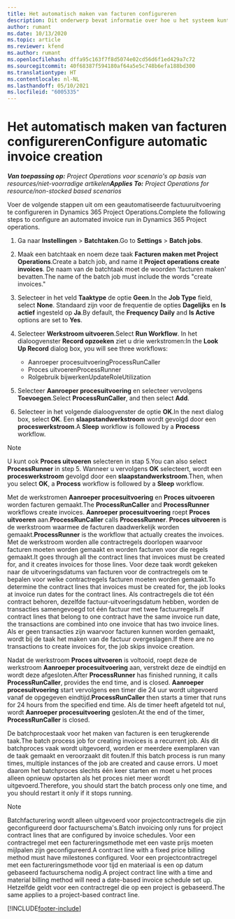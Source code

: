 ```yaml
---
title: Het automatisch maken van facturen configureren
description: Dit onderwerp bevat informatie over hoe u het systeem kunt configureren om automatisch facturen te genereren.
author: rumant
ms.date: 10/13/2020
ms.topic: article
ms.reviewer: kfend
ms.author: rumant
ms.openlocfilehash: dffa95c163f7f8d5074e02cd56d6f1ed429a7c72
ms.sourcegitcommit: 40f68387f594180af64a5e5c748b6efa188bd300
ms.translationtype: HT
ms.contentlocale: nl-NL
ms.lasthandoff: 05/10/2021
ms.locfileid: "6005335"
---
```

# <a name="configure-automatic-invoice-creation"></a><span data-ttu-id="84403-103">Het automatisch maken van facturen configureren</span><span class="sxs-lookup"><span data-stu-id="84403-103">Configure automatic invoice creation</span></span>

<span data-ttu-id="84403-104">_**Van toepassing op:** Project Operations voor scenario's op basis van resources/niet-voorradige artikelen_</span><span class="sxs-lookup"><span data-stu-id="84403-104">_**Applies To:** Project Operations for resource/non-stocked based scenarios_</span></span>


<span data-ttu-id="84403-105">Voer de volgende stappen uit om een geautomatiseerde factuuruitvoering te configureren in Dynamics 365 Project Operations.</span><span class="sxs-lookup"><span data-stu-id="84403-105">Complete the following steps to configure an automated invoice run in Dynamics 365 Project operations.</span></span>

1. <span data-ttu-id="84403-106">Ga naar **Instellingen** > **Batchtaken**.</span><span class="sxs-lookup"><span data-stu-id="84403-106">Go to **Settings** > **Batch jobs**.</span></span>
2. <span data-ttu-id="84403-107">Maak een batchtaak en noem deze taak **Facturen maken met Project Operations**.</span><span class="sxs-lookup"><span data-stu-id="84403-107">Create a batch job, and name it **Project operations create invoices**.</span></span> <span data-ttu-id="84403-108">De naam van de batchtaak moet de woorden 'facturen maken' bevatten.</span><span class="sxs-lookup"><span data-stu-id="84403-108">The name of the batch job must include the words "create invoices."</span></span>
3. <span data-ttu-id="84403-109">Selecteer in het veld **Taaktype** de optie **Geen**.</span><span class="sxs-lookup"><span data-stu-id="84403-109">In the **Job Type** field, select **None**.</span></span> <span data-ttu-id="84403-110">Standaard zijn voor de frequentie de opties **Dagelijks** en **Is actief** ingesteld op **Ja**.</span><span class="sxs-lookup"><span data-stu-id="84403-110">By default, the **Frequency Daily** and **Is Active** options are set to **Yes**.</span></span>
4. <span data-ttu-id="84403-111">Selecteer **Werkstroom uitvoeren**.</span><span class="sxs-lookup"><span data-stu-id="84403-111">Select **Run Workflow**.</span></span> <span data-ttu-id="84403-112">In het dialoogvenster **Record opzoeken** ziet u drie werkstromen:</span><span class="sxs-lookup"><span data-stu-id="84403-112">In the **Look Up Record** dialog box, you will see three workflows:</span></span>

    - <span data-ttu-id="84403-113">Aanroeper procesuitvoering</span><span class="sxs-lookup"><span data-stu-id="84403-113">ProcessRunCaller</span></span>
    - <span data-ttu-id="84403-114">Proces uitvoeren</span><span class="sxs-lookup"><span data-stu-id="84403-114">ProcessRunner</span></span>
    - <span data-ttu-id="84403-115">Rolgebruik bijwerken</span><span class="sxs-lookup"><span data-stu-id="84403-115">UpdateRoleUtilization</span></span>

5. <span data-ttu-id="84403-116">Selecteer **Aanroeper procesuitvoering** en selecteer vervolgens **Toevoegen**.</span><span class="sxs-lookup"><span data-stu-id="84403-116">Select **ProcessRunCaller**, and then select **Add**.</span></span>
6. <span data-ttu-id="84403-117">Selecteer in het volgende dialoogvenster de optie **OK**.</span><span class="sxs-lookup"><span data-stu-id="84403-117">In the next dialog box, select **OK**.</span></span> <span data-ttu-id="84403-118">Een **slaapstandwerkstroom** wordt gevolgd door een **proceswerkstroom**.</span><span class="sxs-lookup"><span data-stu-id="84403-118">A **Sleep** workflow is followed by a **Process** workflow.</span></span>

  > [!NOTE]
  > <span data-ttu-id="84403-119">U kunt ook **Proces uitvoeren** selecteren in stap 5.</span><span class="sxs-lookup"><span data-stu-id="84403-119">You can also select **ProcessRunner** in step 5.</span></span> <span data-ttu-id="84403-120">Wanneer u vervolgens **OK** selecteert, wordt een **proceswerkstroom** gevolgd door een **slaapstandwerkstroom**.</span><span class="sxs-lookup"><span data-stu-id="84403-120">Then, when you select **OK**, a **Process** workflow is followed by a **Sleep** workflow.</span></span>

<span data-ttu-id="84403-121">Met de werkstromen **Aanroeper procesuitvoering** en **Proces uitvoeren** worden facturen gemaakt.</span><span class="sxs-lookup"><span data-stu-id="84403-121">The **ProcessRunCaller** and **ProcessRunner** workflows create invoices.</span></span> <span data-ttu-id="84403-122">**Aanroeper procesuitvoering** roept **Proces uitvoeren** aan.</span><span class="sxs-lookup"><span data-stu-id="84403-122">**ProcessRunCaller** calls **ProcessRunner**.</span></span> <span data-ttu-id="84403-123">**Proces uitvoeren** is de werkstroom waarmee de facturen daadwerkelijk worden gemaakt.</span><span class="sxs-lookup"><span data-stu-id="84403-123">**ProcessRunner** is the workflow that actually creates the invoices.</span></span> <span data-ttu-id="84403-124">Met de werkstroom worden alle contractregels doorlopen waarvoor facturen moeten worden gemaakt en worden facturen voor die regels gemaakt.</span><span class="sxs-lookup"><span data-stu-id="84403-124">It goes through all the contract lines that invoices must be created for, and it creates invoices for those lines.</span></span> <span data-ttu-id="84403-125">Voor deze taak wordt gekeken naar de uitvoeringsdatums van facturen voor de contractregels om te bepalen voor welke contractregels facturen moeten worden gemaakt.</span><span class="sxs-lookup"><span data-stu-id="84403-125">To determine the contract lines that invoices must be created for, the job looks at invoice run dates for the contract lines.</span></span> <span data-ttu-id="84403-126">Als contractregels die tot één contract behoren, dezelfde factuur-uitvoeringsdatum hebben, worden de transacties samengevoegd tot één factuur met twee factuurregels.</span><span class="sxs-lookup"><span data-stu-id="84403-126">If contract lines that belong to one contract have the same invoice run date, the transactions are combined into one invoice that has two invoice lines.</span></span> <span data-ttu-id="84403-127">Als er geen transacties zijn waarvoor facturen kunnen worden gemaakt, wordt bij de taak het maken van de factuur overgeslagen.</span><span class="sxs-lookup"><span data-stu-id="84403-127">If there are no transactions to create invoices for, the job skips invoice creation.</span></span>

<span data-ttu-id="84403-128">Nadat de werkstroom **Proces uitvoeren** is voltooid, roept deze de werkstroom **Aanroeper procesuitvoering** aan, verstrekt deze de eindtijd en wordt deze afgesloten.</span><span class="sxs-lookup"><span data-stu-id="84403-128">After **ProcessRunner** has finished running, it calls **ProcessRunCaller**, provides the end time, and is closed.</span></span> <span data-ttu-id="84403-129">**Aanroeper procesuitvoering** start vervolgens een timer die 24 uur wordt uitgevoerd vanaf de opgegeven eindtijd.</span><span class="sxs-lookup"><span data-stu-id="84403-129">**ProcessRunCaller** then starts a timer that runs for 24 hours from the specified end time.</span></span> <span data-ttu-id="84403-130">Als de timer heeft afgeteld tot nul, wordt **Aanroeper procesuitvoering** gesloten.</span><span class="sxs-lookup"><span data-stu-id="84403-130">At the end of the timer, **ProcessRunCaller** is closed.</span></span>

<span data-ttu-id="84403-131">De batchprocestaak voor het maken van facturen is een terugkerende taak.</span><span class="sxs-lookup"><span data-stu-id="84403-131">The batch process job for creating invoices is a recurrent job.</span></span> <span data-ttu-id="84403-132">Als dit batchproces vaak wordt uitgevoerd, worden er meerdere exemplaren van de taak gemaakt en veroorzaakt dit fouten.</span><span class="sxs-lookup"><span data-stu-id="84403-132">If this batch process is run many times, multiple instances of the job are created and cause errors.</span></span> <span data-ttu-id="84403-133">U moet daarom het batchproces slechts één keer starten en moet u het proces alleen opnieuw opstarten als het proces niet meer wordt uitgevoerd.</span><span class="sxs-lookup"><span data-stu-id="84403-133">Therefore, you should start the batch process only one time, and you should restart it only if it stops running.</span></span>

> [!NOTE]
> <span data-ttu-id="84403-134">Batchfacturering wordt alleen uitgevoerd voor projectcontractregels die zijn geconfigureerd door factuurschema's.</span><span class="sxs-lookup"><span data-stu-id="84403-134">Batch invoicing only runs for project contract lines that are configured by invoice schedules.</span></span> <span data-ttu-id="84403-135">Voor een contractregel met een factureringsmethode met een vaste prijs moeten mijlpalen zijn geconfigureerd.</span><span class="sxs-lookup"><span data-stu-id="84403-135">A contract line with a fixed price billing method must have milestones configured.</span></span> <span data-ttu-id="84403-136">Voor een projectcontractregel met een factureringsmethode voor tijd en materiaal is een op datum gebaseerd factuurschema nodig.</span><span class="sxs-lookup"><span data-stu-id="84403-136">A project contract line with a time and material billing method will need a date-based invoice schedule set up.</span></span> <span data-ttu-id="84403-137">Hetzelfde geldt voor een contractregel die op een project is gebaseerd.</span><span class="sxs-lookup"><span data-stu-id="84403-137">The same applies to a project-based contract line.</span></span>     


[!INCLUDE[footer-include](../includes/footer-banner.md)]